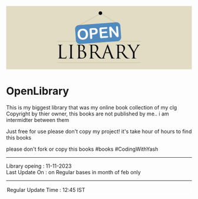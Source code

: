 <img src="https://github.com/YashGajjar7017/OpenLibrary/blob/main/Library.png" alt="404">

# OpenLibrary
This is my biggest library that was my online book collection of my clg
Copyright by thier owner, this books are not published by me.. i am intermidter between them

Just free for use
please don't copy my project! it's take hour of hours to find this books

please don't fork or copy this books
#books #CodingWithYash

<hr>
Library opeing : 11-11-2023 <br>
Last Update On : on Regular bases in month of feb only <br><hr>

<div style="border:2px solid white;">Regular Update Time : 12:45 IST </div>

